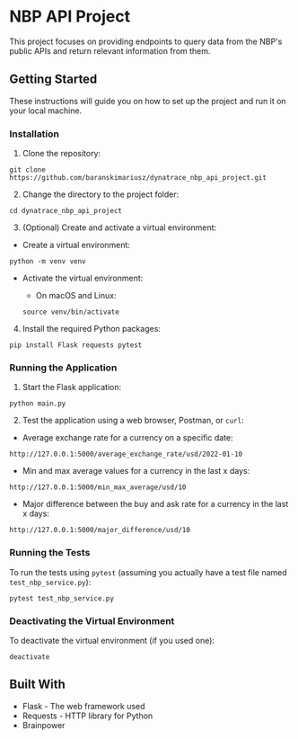 # NBP API Project

This project focuses on providing endpoints to query data from the NBP's public APIs and return relevant information from them.

## Getting Started

These instructions will guide you on how to set up the project and run it on your local machine.

### Installation

1. Clone the repository:

```
git clone https://github.com/baranskimariusz/dynatrace_nbp_api_project.git
```

2. Change the directory to the project folder:

```
cd dynatrace_nbp_api_project
```

3. (Optional) Create and activate a virtual environment:

- Create a virtual environment:

```
python -m venv venv
```

- Activate the virtual environment:

  - On macOS and Linux:

  ```
  source venv/bin/activate
  ```


4. Install the required Python packages:

```
pip install Flask requests pytest
```

### Running the Application

1. Start the Flask application:

```
python main.py
```

2. Test the application using a web browser, Postman, or `curl`:

- Average exchange rate for a currency on a specific date:

```
http://127.0.0.1:5000/average_exchange_rate/usd/2022-01-10
```

- Min and max average values for a currency in the last x days:

```
http://127.0.0.1:5000/min_max_average/usd/10
```

- Major difference between the buy and ask rate for a currency in the last x days:

```
http://127.0.0.1:5000/major_difference/usd/10
```

### Running the Tests

To run the tests using `pytest` (assuming you actually have a test file named `test_nbp_service.py`):

```
pytest test_nbp_service.py
```

### Deactivating the Virtual Environment

To deactivate the virtual environment (if you used one):

```
deactivate
```

## Built With

- Flask - The web framework used
- Requests - HTTP library for Python
- Brainpower
